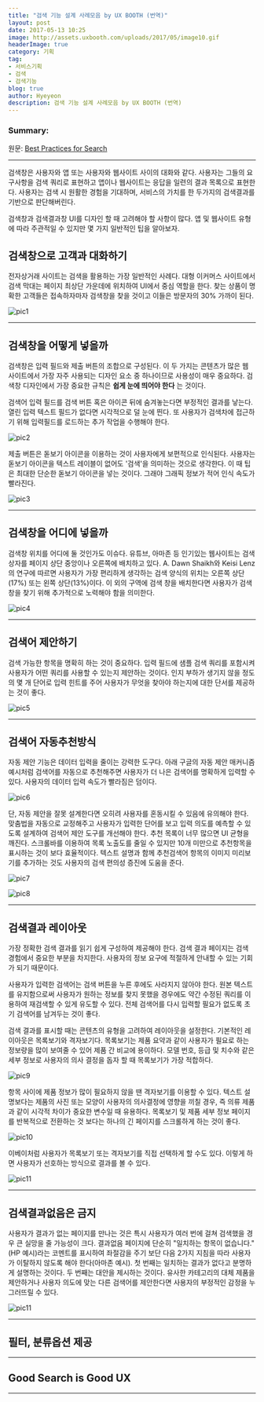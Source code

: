 ```yaml
---
title: "검색 기능 설계 사례모음 by UX BOOTH (번역)"
layout: post
date: 2017-05-13 10:25
image: http://assets.uxbooth.com/uploads/2017/05/image10.gif
headerImage: true
category: 기획
tag:
- 서비스기획
- 검색
- 검색기능
blog: true
author: Hyeyeon
description: 검색 기능 설계 사례모음 by UX BOOTH (번역)
---
```


### Summary:

원문: [Best Practices for Search](http://www.uxbooth.com/articles/best-practices-for-search/)

---

검색창은 사용자와 앱 또는 사용자와 웹사이트 사이의 대화와 같다. 사용자는 그들의 요구사항을 검색 쿼리로 표현하고 앱이나 웹사이트는 응답을 일련의 결과 목록으로 표현한다. 사용자는 검색 시 원활한 경험을 기대하며, 서비스의 가치를 한 두가지의 검색결과를 기반으로 판단해버린다.

검색창과 검색결과창 UI를 디자인 할 때 고려해야 할 사항이 많다. 앱 및 웹사이트 유형에 따라 주관적일 수 있지만 몇 가지 일반적인 팁을 알아보자.

## 검색창으로 고객과 대화하기

전자상거래 사이트는 검색을 활용하는 가장 일반적인 사례다. 대형 이커머스 사이트에서 검색 막대는 페이지 최상단 가운데에 위치하여 UI에서 중심 역할을 한다. 찾는 상품이 명확한 고객들은 접속하자마자 검색창을 찾을 것이고 이들은 방문자의 30% 가까이 된다.

![pic1](http://assets.uxbooth.com/uploads/2017/05/image21.png)

---

## 검색창을 어떻게 넣을까

검색창은 입력 필드와 제출 버튼의 조합으로 구성된다. 이 두 가지는 콘텐츠가 많은 웹 사이트에서 가장 자주 사용되는 디자인 요소 중 하나이므로 사용성이 매우 중요하다. 검색창 디자인에서 가장 중요한 규칙은 **쉽게 눈에 띄어야 한다** 는 것이다.

검색어 입력 필드를 검색 버튼 혹은 아이콘 뒤에 숨겨놓는다면 부정적인 결과를 낳는다. 열린 입력 텍스트 필드가 없다면 시각적으로 덜 눈에 띈다. 또 사용자가 검색차에 접근하기 위해 입력필드를 로드하는 추가 작업을 수행해야 한다.

![pic2](http://assets.uxbooth.com/uploads/2017/05/image4.png)

제출 버튼은 돋보기 아이콘을 이용하는 것이 사용자에게 보편적으로 인식된다. 사용자는 돋보기 아이콘을 텍스트 레이블이 없어도 '검색'을 의미하는 것으로 생각한다. 이 때 팁은 최대한 단순한 돋보기 아이콘을 넣는 것이다. 그래야 그래픽 정보가 적어 인식 속도가 빨라진다.

![pic3](http://assets.uxbooth.com/uploads/2017/05/image9.png)
<br>

---

## 검색창을 어디에 넣을까

검색창 위치를 어디에 둘 것인가도 이슈다. 유튜브, 아마존 등 인기있는 웹사이트는 검색상자를 페이지 상단 중앙이나 오른쪽에 배치하고 있다. A. Dawn Shaikh와 Keisi Lenz의 연구에 따르면 사용자가 가장 편리하게 생각하는 검색 양식의 위치는 오른쪽 상단(17%) 또는 왼쪽 상단(13%)이다. 이 외의 구역에 검색 창을 배치한다면 사용자가 검색창을 찾기 위해 추가적으로 노력해야 함을 의미한다.

![pic4](http://assets.uxbooth.com/uploads/2017/05/image11.png)
<br>

---

## 검색어 제안하기

검색 가능한 항목을 명확히 하는 것이 중요하다. 입력 필드에 샘플 검색 쿼리를 포함시켜 사용자가 어떤 쿼리를 사용할 수 있는지 제안하는 것이다. 인지 부하가 생기지 않을 정도의 몇 개 단어로 입력 힌트를 주어 사용자가 무엇을 찾아야 하는지에 대한 단서를 제공하는 것이 좋다.

![pic5](http://assets.uxbooth.com/uploads/2017/05/image18.png)

---

## 검색어 자동추천방식

자동 제안 기능은 데이터 입력을 줄이는 강력한 도구다. 아래 구글의 자동 제안 매커니즘 예시처럼 검색어를 자동으로 추천해주면 사용자가 더 나은 검색어를 명확하게 입력할 수 있다. 사용자의 데이터 입력 속도가 빨라짐은 덤이다.

![pic6](http://assets.uxbooth.com/uploads/2017/05/image1.png)

단, 자동 제안을 잘못 설계한다면 오히려 사용자를 혼동시킬 수 있음에 유의해야 한다. 맞춤법을 자동으로 교정해주고 사용자가 입력한 단어를 보고 입력 의도를 예측할 수 있도록 설계하여 검색어 제안 도구를 개선해야 한다. 추천 목록이 너무 많으면 UI 균형을 깨진다. 스크롤바를 이용하여 목록 노출도를 줄일 수 있지만 10개 미만으로 추천항목을 표시하는 것이 보다 효율적이다. 텍스트 설명과 함께 추천검색어 항목의 이미지 미리보기를 추가하는 것도 사용자의 검색 편의성 증진에 도움을 준다.

![pic7](http://assets.uxbooth.com/uploads/2017/05/image5.png)

![pic8](http://assets.uxbooth.com/uploads/2017/05/image26.png)

---

## 검색결과 레이아웃

가장 정확한 검색 결과를 읽기 쉽게 구성하여 제공해야 한다. 검색 결과 페이지는 검색 경험에서 중요한 부분을 차지한다. 사용자의 정보 요구에 적절하게 안내할 수 있는 기회가 되기 때문이다.

사용자가 입력한 검색어는 검색 버튼을 누른 후에도 사라지지 않아야 한다. 원본 텍스트를 유지함으로써 사용자가 원하는 정보를 찾지 못했을 경우에도 약간 수정된 쿼리를 이용하여 재검색할 수 있게 유도할 수 있다. 전체 검색어를 다시 입력할 필요가 없도록 초기 검색어를 남겨두는 것이 좋다.

검색 결과를 표시할 때는 콘텐츠의 유형을 고려하여 레이아웃을 설정한다. 기본적인 레이아웃은 목록보기와 격자보기다. 목록보기는 제품 요약과 같이 사용자가 필요로 하는 정보량을 많이 보여줄 수 있어 제품 간 비교에 용이하다. 모델 번호, 등급 및 치수와 같은 세부 정보로 사용자의 의사 결정을 돕자 할 때 목록보기가 가장 적합하다.

![pic9](http://assets.uxbooth.com/uploads/2017/05/image19.png)

항목 사이에 제품 정보가 많이 필요하지 않을 땐 격자보기를 이용할 수 있다. 텍스트 설명보다는 제품의 사진 또는 모양이 사용자의 의사결정에 영향을 끼칠 경우, 즉 의류 제품과 같이 시각적 차이가 중요한 변수일 때 유용하다. 목록보기 및 제품 세부 정보 페이지를 반복적으로 전환하는 것 보다는 하나의 긴 페이지를 스크롤하게 하는 것이 좋다.

![pic10](http://assets.uxbooth.com/uploads/2017/05/image7.png)

이베이처럼 사용자가 목록보기 또는 격자보기를 직접 선택하게 할 수도 있다. 이렇게 하면 사용자가 선호하는 방식으로 결과를 볼 수 있다.

![pic11](http://assets.uxbooth.com/uploads/2017/05/image25.png)

---

## 검색결과없음은 금지

사용자가 결과가 없는 페이지를 만나는 것은 특시 사용자가 여러 번에 걸쳐 검색했을 경우 큰 실망을 줄 가능성이 크다. 결과없음 페이지에 단순히 "일치하는 항목이 없습니다."(HP 예시)라는 코멘트를 표시하여 좌절감을 주기 보단 다음 2가지 지침을 따라 사용자가 이탈하지 않도록 해야 한다(아마존 예시). 첫 번째는 일치하는 결과가 없다고 분명하게 설명하는 것이다. 두 번째는 대안을 제시하는 것이다. 유사한 카테고리의 대체 제품을 제안하거나 사용자 의도에 맞는 다른 검색어를 제안한다면 사용자의 부정적인 감정을 누그러뜨릴 수 있다.

![pic11](http://assets.uxbooth.com/uploads/2017/05/image16.png)

---

## 필터, 분류옵션 제공




---

## Good Search is Good UX



---
